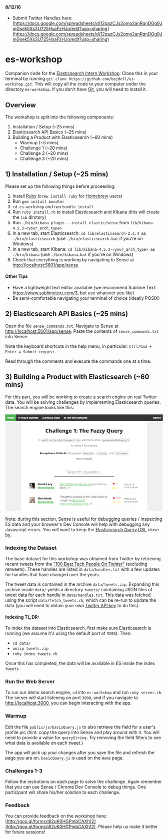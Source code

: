 #### 8/12/16
- Submit Twitter Handles here: [https://docs.google.com/spreadsheets/d/12qazCJs2qmo2anRqnDGg9JmGsek5Xs3U725HxaFzHJo/edit?usp=sharing](https://docs.google.com/spreadsheets/d/12qazCJs2qmo2anRqnDGg9JmGsek5Xs3U725HxaFzHJo/edit?usp=sharing)

# es-workshop
Companion code for the [Elasticsearch Intern Workshop](https://workday-search-intern-workshop.eventbrite.com). Clone this in your terminal by running `git clone https://github.com/bojdell/es-workshop.git`. This will copy all the code to your computer under the directory `es-workshop`. If you don't have [Git](https://git-scm.com/downloads), you will need to install it.

## Overview
The workshop is split into the following components:

1. Installation / Setup (~25 mins)
2. Elasticsearch API Basics (~25 mins)
3. Building a Product with Elasticsearch (~60 mins)
    - Warmup (~5 mins)
    - Challenge 1 (~20 mins)
    - Challenge 2 (~20 mins)
    - Challenge 3 (~20 mins)

## 1) Installation / Setup (~25 mins)
Please set up the following things before proceeding:

1. Install [Ruby](https://www.ruby-lang.org/en/documentation/installation/) (`brew install ruby` for [Homebrew](http://brew.sh/) users)
2. Run `gem install bundler`
3. `cd es-workshop` and run `bundle install`
4. Run `ruby install.rb` to install Elasticsearch and Kibana (this will create the `lib` dirctory)
5. Run `./bin/kibana plugin --install elastic/sense` from `lib/kibana-4.5.3-<your_arch_type>`
6. In a new tab, start Elasticsearch: `cd lib/elasticsearch-2.3.4 && ./bin/elasticsearch` (use `./bin/elasticsearch.bat` if you're on Windows)
7. In a new tab, start Kibana: `cd lib/kibana-4.5.3-<your_arch_type> && ./bin/kibana` (use `./bin/kibana.bat` if you're on Windows)
8. Check that everything is working by navigating to Sense at [http://localhost:5601/app/sense](http://localhost:5601/app/sense)

#### Other Tips
- Have a lightweight text editor available (we recommend Sublime Text: https://www.sublimetext.com/3, but use whatever you like)
- Be semi-comfortable navigating your terminal of choice (ideally POSIX)

## 2) Elasticsearch API Basics (~25 mins)
Open the file `sense_commands.txt`. Navigate to Sense at [http://localhost:5601/app/sense](http://localhost:5601/app/sense). Paste the contents of `sense_commands.txt` into Sense.

Note the keyboard shortcuts in the help menu, in particular: `Ctrl/Cmd + Enter = Submit request`.

Read through the comments and execute the commands one at a time.

## 3) Building a Product with Elasticsearch (~60 mins)

For this part, you will be working to create a search engine on real Twitter data. You will be solving challenges by implementing Elasticsearch queries. The search engine looks like this:

![screenshot](/public/img/screenshot.png?raw=true)

Note: during this section, Sense is useful for debugging queries / inspecting ES data and your browser's Dev Console will help with debugging any Javascript errors. You will want to keep the [Elasticsearch Query DSL](https://www.elastic.co/guide/en/elasticsearch/reference/current/query-dsl.html) close by.

### Indexing the Dataset
The base dataset for this workshop was obtained from Twitter by retrieving recent tweets from the ["100 Best Tech People On Twitter"](http://www.businessinsider.com/100-best-tech-people-on-twitter-2014-2014-11?op=1) (excluding retweets). These handles are listed in `data/handles.txt` with a few updates for handles that have changed over the years.

The tweet data is contained in the archive `data/tweets.zip`. Expanding this archive inside `data/` yields a directory `tweets/` cointaining JSON files of tweet data for each handle in `data/handles.txt`. This data was fetched using the script `data/fetch_tweets.rb`, which can be re-run to update the data (you will need to obtain your own [Twitter API key](https://apps.twitter.com/) to do this).

#### Indexing TL;DR:
To index the dataset into Elasticsearch, first make sure Elasticsearch is running (we assume it's using the default port of `9200`). Then:

- `cd data/`
- `unzip tweets.zip`
- `ruby index_tweets.rb`

Once this has completed, the data will be available in ES inside the index `tweets`.

### Run the Web Server
To run our demo search engine, `cd` into `es-workshop` and run `ruby server.rb`. The server will start listening on port `3000`, and if you navigate to [http://localhost:3000](http://localhost:3000), you can begin interacting with the app.

### Warmup
Edit the file `public/js/basicQuery.js` to also retrieve the field for a user's profile pic (hint: copy the query into Sense and play around with it. You will need to provide a value for `queryString`. Try removing the field filters to see what data is available on each tweet.)

The app will pick up your changes after you save the file and refresh the page you are on. `basicQuery.js` is used on the `Home` page.

### Challenges 1-3
Follow the instrutions on each page to solve the challenge. Again remember that you can use Sense / Chrome Dev Console to debug things. One participant will share his/her solution to each challenge.

### Feedback
You can provide feedback on the workshop here: [http://goo.gl/forms/dI2uK0HGPmbCAXh12](http://goo.gl/forms/dI2uK0HGPmbCAXh12). Please help us make it better for future sessions!
